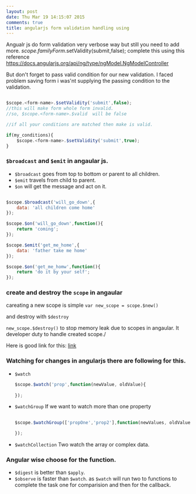 ```yaml
---
layout: post
date: Thu Mar 19 14:15:07 2015
comments: true
title: angularjs form validation handling using
---
```


Angualr js do form validation very verbose way but still you need to add more.
$scope.familyForm.$setValidity(submit,false);
complete this using this reference https://docs.angularjs.org/api/ng/type/ngModel.NgModelController

But don't forget to pass valid condition for our new validation. I faced problem saving form i was'nt supplying the passing condition to the validation.


```javascript

$scope.<form-name>.$setValidity('submit',false);
//this will make form whole form invalid.
//so, $scope.<form-name>.$valid  will be false

//if all your conditions are matched then make is valid.

if(my_conditions){
	$scope.<form-name>.$setValidity('submit',true);
}

```

### `$broadcast` and `$emit` in angaular js.

- `$broadcast` goes from top to bottom or parent to all children.
- `$emit` travels from child to parent.
- `$on` will get the message and act on it. 

```javascript

$scope.$broadcast('will_go_down',{
	data: 'all children come home'
});

$scope.$on('will_go_down',function(){
	return 'coming';
});

$scope.$emit('get_me_home',{
	data: 'father take me home'
});

$scope.$on('get_me_homw',function(){
	return 'do it by your self';
});

```

### create and destroy the `scope` in angaular

careating a new scope is simple
`var new_scope = scope.$new() `

and destroy with `$destroy`

`new_scope.$destroy()` 
to stop memory leak due to scopes in angaular. It developer duty to handle created scope./

Here is good link for this: [link](http://www.toptal.com/angular-js/videos/javascript-video-tutorial-using-destroy-to-clean-up-scopes-in-angularjs)


### Watching for changes in angularjs there are following for this.
- `$watch`
	
	```javascript
	$scope.$watch('prop',function(newValue, oldValue){
			
	});

	```
- `$watchGroup` If we want to watch more than one property

	```javascript
		
	$scope.$watchGroup(['propOne','prop2'],function(newValues, oldValues){

	});
	```
- `$watchCollection` Two watch the array or complex data.


### Angular wise choose for the function.
- `$digest` is better than `$apply`. 
- `$observe` is faster than `$watch`. as `$watch` will run two to functions to complete the task one for comparision and then for the callback.











